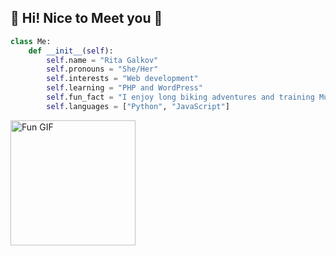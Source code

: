 ## 👋 Hi! Nice to Meet you 💞️

```python
class Me:
    def __init__(self):
        self.name = "Rita Galkov"
        self.pronouns = "She/Her"
        self.interests = "Web development"
        self.learning = "PHP and WordPress"
        self.fun_fact = "I enjoy long biking adventures and training Muay Thai"
        self.languages = ["Python", "JavaScript"]
```

<a href="https://www.linkedin.com/in/ritagalkov/" target="_blank">
  <img src="https://i.giphy.com/media/v1.Y2lkPTc5MGI3NjExdGJxYWl6ejVvNXhyOHBwdWhhdDkwOHlyamF0cjg2NDByemtzc3hvNiZlcD12MV9pbnRlcm5hbF9naWZfYnlfaWQmY3Q9cw/3o6gE51uXycrKW6D84/giphy.gif" alt="Fun GIF" width="200"/>
</a>


